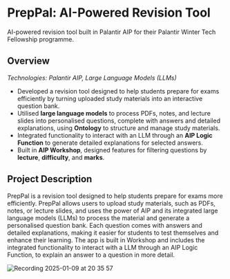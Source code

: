 # PrepPal: AI-Powered Revision Tool

AI-powered revision tool built in Palantir AIP for their Palantir Winter Tech Fellowship programme.

## Overview

*Technologies: Palantir AIP, Large Language Models (LLMs)*  

- Developed a revision tool designed to help students prepare for exams efficiently by turning uploaded study materials into an interactive question bank.  
- Utilised **large language models** to process PDFs, notes, and lecture slides into personalised questions, complete with answers and detailed explanations, using **Ontology** to structure and manage study materials.
- Integrated functionality to interact with an LLM through an **AIP Logic Function** to generate detailed explanations for selected answers.
- Built in **AIP Workshop**, designed features for filtering questions by **lecture**, **difficulty**, and **marks**.

## Project Description

PrepPal is a revision tool designed to help students prepare for exams more efficiently. PrepPal allows users to upload study materials, such as PDFs, notes, or lecture slides, and uses the power of AIP and its integrated large language models (LLMs) to process the material and generate a personalised question bank. Each question comes with answers and detailed explanations, making it easier for students to test themselves and enhance their learning. The app is built in Workshop and  includes the integrated functionality to interact with a LLM through an AIP Logic Function, to explain an answer to a question in more detail. 

![Recording 2025-01-09 at 20 35 57](https://github.com/user-attachments/assets/0c311e69-fd47-4d2e-b30c-e0835ae3dfbd)

